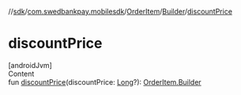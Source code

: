 //[sdk](../../../../index.md)/[com.swedbankpay.mobilesdk](../../index.md)/[OrderItem](../index.md)/[Builder](index.md)/[discountPrice](discount-price.md)



# discountPrice  
[androidJvm]  
Content  
fun [discountPrice](discount-price.md)(discountPrice: [Long](https://kotlinlang.org/api/latest/jvm/stdlib/kotlin/-long/index.html)?): [OrderItem.Builder](index.md)  



